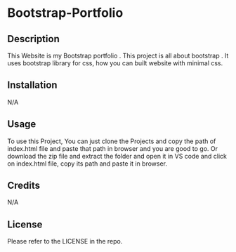 # Bootstrap-Portfolio

## Description

This Website is my Bootstrap portfolio . This project is all about bootstrap . It uses bootstrap library for css, how you can built website with minimal css.

## Installation

N/A

## Usage

To use this Project, You can just clone the Projects and copy the path of index.html file and paste that path in browser and you are good to go. Or download the zip file and extract the folder and open it in VS code and click on index.html file, copy its path and paste it in browser.

## Credits

N/A

## License

Please refer to the LICENSE in the repo.
